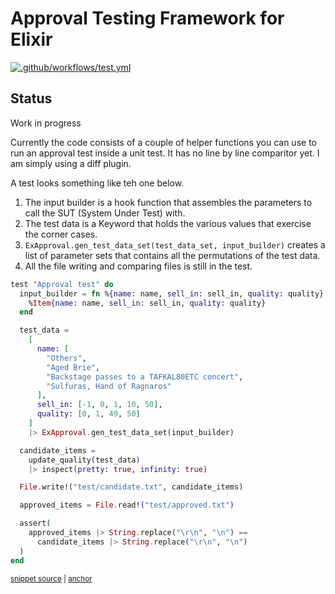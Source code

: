 # Approval Testing Framework for Elixir
[![.github/workflows/test.yml](../../actions/workflows/test.yml/badge.svg)](../../actions/workflows/test.yml)


## Status
Work in progress  

Currently the code consists of a couple of helper functions you can use to run an approval test inside a unit test.  It has no line by line comparitor yet.  I am simply using a diff plugin.

A test looks something like teh one below.

1. The input builder is a hook function that assembles the parameters to call the SUT (System Under Test) with.
1. The test data is a Keyword that holds the various values that exercise the corner cases.
1. `ExApproval.gen_test_data_set(test_data_set, input_builder)` creates a list of parameter sets that contains all the permutations of the test data. 
1. All the file writing and comparing files is still in the test.

<!-- snippet: guilded_rose_example -->
<a id='snippet-guilded_rose_example'></a>
```exs
test "Approval test" do
  input_builder = fn %{name: name, sell_in: sell_in, quality: quality} ->
    %Item{name: name, sell_in: sell_in, quality: quality}
  end

  test_data =
    [
      name: [
        "Others",
        "Aged Brie",
        "Backstage passes to a TAFKAL80ETC concert",
        "Sulfuras, Hand of Ragnaros"
      ],
      sell_in: [-1, 0, 1, 10, 50],
      quality: [0, 1, 49, 50]
    ]
    |> ExApproval.gen_test_data_set(input_builder)

  candidate_items =
    update_quality(test_data)
    |> inspect(pretty: true, infinity: true)

  File.write!("test/candidate.txt", candidate_items)

  approved_items = File.read!("test/approved.txt")

  assert(
    approved_items |> String.replace("\r\n", "\n") ==
      candidate_items |> String.replace("\r\n", "\n")
  )
end
```
<sup><a href='/test/example_test.exs#L4-L37' title='Snippet source file'>snippet source</a> | <a href='#snippet-guilded_rose_example' title='Start of snippet'>anchor</a></sup>
<!-- endSnippet -->
